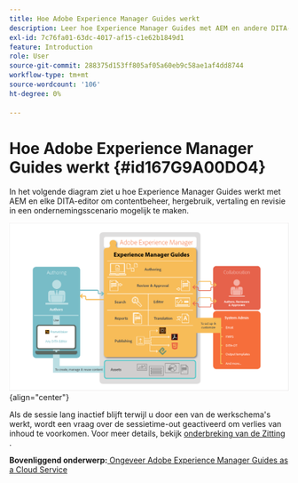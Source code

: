 ```yaml
---
title: Hoe Adobe Experience Manager Guides werkt
description: Leer hoe Experience Manager Guides met AEM en andere DITA-editors werkt om contentbeheer, hergebruik, vertaling en revisie in een bedrijfsscenario in te schakelen.
exl-id: 7c76fa01-63dc-4017-af15-c1e62b1849d1
feature: Introduction
role: User
source-git-commit: 288375d153ff805af05a60eb9c58ae1af4dd8744
workflow-type: tm+mt
source-wordcount: '106'
ht-degree: 0%

---
```


# Hoe Adobe Experience Manager Guides werkt {#id167G9A00DO4}

In het volgende diagram ziet u hoe Experience Manager Guides werkt met AEM en elke DITA-editor om contentbeheer, hergebruik, vertaling en revisie in een ondernemingsscenario mogelijk te maken.

![](images/xml-add-on-how-it-works.png){align="center"}

Als de sessie lang inactief blijft terwijl u door een van de werkschema&#39;s werkt, wordt een vraag over de sessietime-out geactiveerd om verlies van inhoud te voorkomen. Voor meer details, bekijk [ onderbreking van de Zitting ](./session-timeout-prompt.md).


**Bovenliggend onderwerp:**[ Ongeveer Adobe Experience Manager Guides as a Cloud Service ](intro.md)
